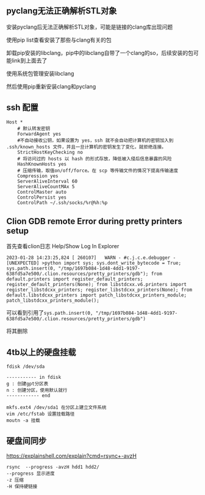 ## pyclang无法正确解析STL对象

安装pyclang后无法正确解析STL对象，可能是链接的clang库出现问题

使用pip list查看安装了那些与clang有关的包

卸载pip安装的libclang，pip中的libclang自带了一个clang的so，后续安装的包可能link到上面去了

使用系统包管理安装libclang

然后使用pip重新安装clang和pyclang

## ssh 配置

```
Host *
    # 默认转发密钥
    ForwardAgent yes
    #不自动接收公钥，如果设置为 yes，ssh 就不会自动把计算机的密钥加入到 .ssh/known_hosts 文件，并且一旦计算机的密钥发生了变化，就拒绝连接。
    StrictHostKeyChecking no
    # 将访问过的 hosts 以 hash 的形式存放，降低被入侵后信息暴露的风险
    HashKnownHosts yes
    # 压缩传输，取值on/off/force。在 scp 等传输文件的情况下提高传输速度
    Compression yes
    ServerAliveInterval 60
    ServerAliveCountMAx 5
    ControlMaster auto
    ControlPersist yes
    ControlPath ~/.ssh/socks/%r@%h:%p
```

## Clion GDB remote Error during pretty printers setup

首先查看clion日志 Help/Show Log In Explorer

```
2023-01-28 14:23:25,824 [ 260107]   WARN - #c.j.c.e.debugger - [UNEXPECTED] >python import sys; sys.dont_write_bytecode = True; sys.path.insert(0, "/tmp/1697b084-1d48-4dd1-9197-638fd5a7e500/.clion.resources/pretty_printers/gdb"); from default.printers import register_default_printers; register_default_printers(None); from libstdcxx.v6.printers import register_libstdcxx_printers; register_libstdcxx_printers(None); from default.libstdcxx_printers import patch_libstdcxx_printers_module; patch_libstdcxx_printers_module(); 

```
可以看到引用了`sys.path.insert(0, "/tmp/1697b084-1d48-4dd1-9197-638fd5a7e500/.clion.resources/pretty_printers/gdb")`

将其删除

## 4tb以上的硬盘挂载

```
fdisk /dev/sda

----------- in fdisk
g : 创建gpt分区表
n : 创建分区，使用默认就行
------------ end

mkfs.ext4 /dev/sda1 在分区上建立文件系统
vim /etc/fstab 设置挂载路径
moutn -a 挂载
```
## 硬盘间同步

https://explainshell.com/explain?cmd=rsync+-avzH

```
rsync  --progress -avzH hdd1 hdd2/
--progress 显示进度
-z 压缩
-H 保持硬链接
```